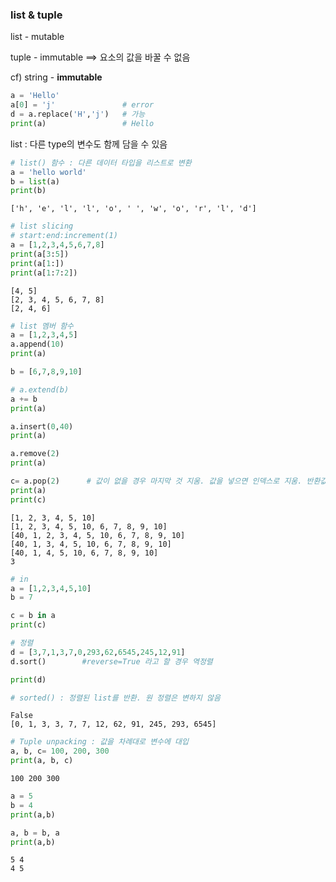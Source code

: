 ### list & tuple

list - mutable

tuple - immutable       ==> 요소의 값을 바꿀 수 없음

cf) string - **immutable**   

~~~python
a = 'Hello' 
a[0] = 'j'               # error
d = a.replace('H','j')   # 가능
print(a)                 # Hello
~~~


list : 다른 type의 변수도 함께 담을 수 있음


```python
# list() 함수 : 다른 데이터 타입을 리스트로 변환
a = 'hello world'
b = list(a)
print(b)
```

    ['h', 'e', 'l', 'l', 'o', ' ', 'w', 'o', 'r', 'l', 'd']
    


```python
# list slicing
# start:end:increment(1)
a = [1,2,3,4,5,6,7,8]
print(a[3:5])
print(a[1:])
print(a[1:7:2])
```

    [4, 5]
    [2, 3, 4, 5, 6, 7, 8]
    [2, 4, 6]
    


```python
# list 멤버 함수
a = [1,2,3,4,5]
a.append(10)
print(a)

b = [6,7,8,9,10]

# a.extend(b)
a += b
print(a)

a.insert(0,40)
print(a)

a.remove(2)
print(a)

c= a.pop(2)      # 값이 없을 경우 마지막 것 지움. 값을 넣으면 인덱스로 지움. 반환값 있음
print(a)
print(c)
```

    [1, 2, 3, 4, 5, 10]
    [1, 2, 3, 4, 5, 10, 6, 7, 8, 9, 10]
    [40, 1, 2, 3, 4, 5, 10, 6, 7, 8, 9, 10]
    [40, 1, 3, 4, 5, 10, 6, 7, 8, 9, 10]
    [40, 1, 4, 5, 10, 6, 7, 8, 9, 10]
    3
    


```python
# in
a = [1,2,3,4,5,10]
b = 7

c = b in a  
print(c)

# 정렬
d = [3,7,1,3,7,0,293,62,6545,245,12,91]
d.sort()        #reverse=True 라고 할 경우 역정렬

print(d)

# sorted() : 정렬된 list를 반환. 원 정렬은 변하지 않음
```

    False
    [0, 1, 3, 3, 7, 7, 12, 62, 91, 245, 293, 6545]
    


```python
# Tuple unpacking : 값을 차례대로 변수에 대입
a, b, c= 100, 200, 300
print(a, b, c)
```

    100 200 300
    


```python
a = 5
b = 4
print(a,b)

a, b = b, a
print(a,b)
```

    5 4
    4 5
    


```python

```
